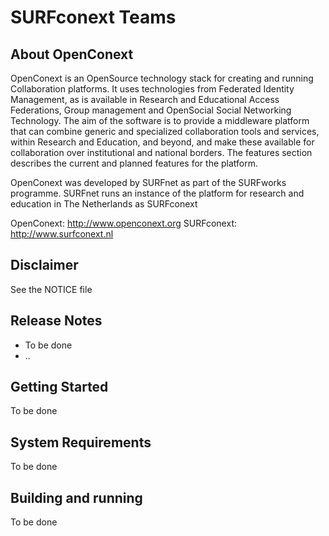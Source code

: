 SURFconext Teams
================

About OpenConext
----------------

OpenConext is an OpenSource technology stack for creating and running Collaboration platforms. It uses technologies from Federated Identity Management, as is available in Research and Educational Access Federations, Group management and OpenSocial Social Networking Technology. The aim of the software is to provide a middleware platform that can combine generic and specialized collaboration tools and services, within Research and Education, and beyond, and make these available for collaboration over institutional and national borders. The features section describes the current and planned features for the platform.

OpenConext was developed by SURFnet as part of the SURFworks programme. SURFnet runs an instance of the platform for research and education in The Netherlands as SURFconext 


OpenConext: http://www.openconext.org
SURFconext: http://www.surfconext.nl


Disclaimer
----------

See the NOTICE file

Release Notes
-------------

- To be done
- ..


Getting Started
---------------

To be done

System Requirements
-------------------

To be done

Building and running
--------------------

To be done